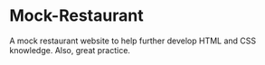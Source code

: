 # Mock-Restaurant
A mock restaurant website to help further develop HTML and CSS knowledge. Also, great practice.
